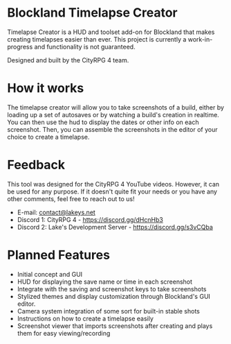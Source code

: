 # Blockland Timelapse Creator
Timelapse Creator is a HUD and toolset add-on for Blockland that makes creating timelapses easier than ever. This project is currently a work-in-progress and functionality is not guaranteed.

Designed and built by the CityRPG 4 team.

# How it works
The timelapse creator will allow you to take screenshots of a build, either by loading up a set of autosaves or by watching a build's creation in realtime. You can then use the hud to display the dates or other info on each screenshot. Then, you can assemble the screenshots in the editor of your choice to create a timelapse.

# Feedback
This tool was designed for the CityRPG 4 YouTube videos. However, it can be used for any purpose. If it doesn't quite fit your needs or you have any other comments, feel free to reach out to us!

- E-mail: contact@lakeys.net
- Discord 1: CityRPG 4 - https://discord.gg/dHcnHb3
- Discord 2: Lake's Development Server - https://discord.gg/s3vCQba

# Planned Features
- Initial concept and GUI
- HUD for displaying the save name or time in each screenshot
- Integrate with the saving and screenshot keys to take screenshots
- Stylized themes and display customization through Blockland's GUI editor.
- Camera system integration of some sort for built-in stable shots
- Instructions on how to create a timelapse easily
- Screenshot viewer that imports screenshots after creating and plays them for easy viewing/recording
